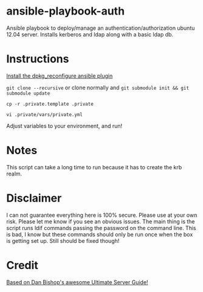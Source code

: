 ansible-playbook-auth
=====================

Ansible playbook to deploy/manage an authentication/authorization ubuntu 12.04 server. Installs kerberos and ldap along with a basic ldap db.

# Instructions

[Install the dpkg_reconfigure ansible plugin](https://github.com/ginsys/ansible-plugins/blob/devel/library/dpkg_reconfigure)

`git clone --recursive` or clone normally and  `git submodule init && git submodule update`

`cp -r .private.template .private`

`vi .private/vars/private.yml`

Adjust variables to your environment, and run!

# Notes

This script can take a long time to run because it has to create the krb realm.

# Disclaimer 

I can not guarantee everything here is 100% secure. Please use at your own risk. Please let me know if you see an obvious issues.
The main thing is the script runs ldif commands passing the password on the command line. This is bad, I know but these commands
should only be run once when the box is getting set up. Still should be fixed though!


# Credit

[Based on Dan Bishop's awesome Ultimate Server Guide!](http://www.danbishop.org/2012/06/02/ubuntu-12-04-ultimate-server-guide/)

